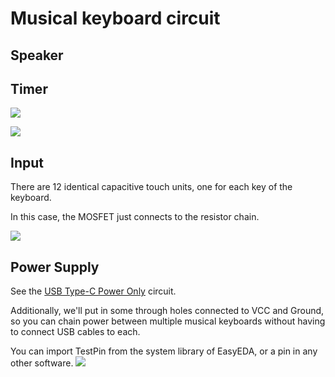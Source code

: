 # Musical keyboard circuit

## Speaker

## Timer

![](https://cloud-29oqgmmf4-hack-club-bot.vercel.app/0image.png)

![](https://cloud-3vp8cusat-hack-club-bot.vercel.app/0image.png)

## Input

There are 12 identical capacitive touch units, one for each key of the keyboard.

In this case, the MOSFET just connects to the resistor chain.

![](https://cloud-jet6m6ln9-hack-club-bot.vercel.app/0capacitive_touch.png)




## Power Supply

See the [USB Type-C Power Only](../ingredients//usb.md#usb-c) circuit.

Additionally, we'll put in some through holes connected to VCC and Ground, so you can chain power between multiple musical keyboards without having to connect USB cables to each.

You can import TestPin from the system library of EasyEDA, or a pin in any other software.
![](https://cloud-pu6y65bgm-hack-club-bot.vercel.app/0image.png)
